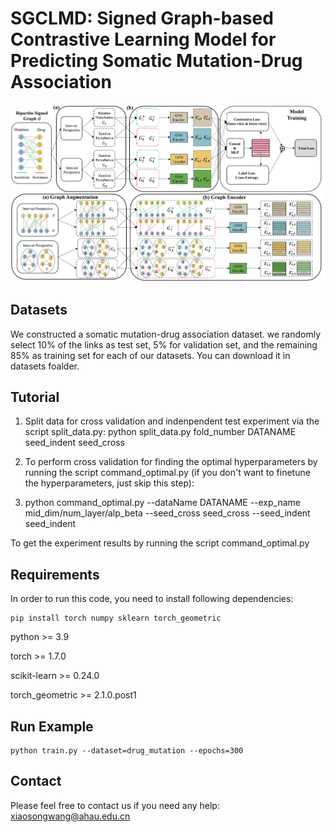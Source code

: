 # SGCLMD: Signed Graph-based Contrastive Learning Model for Predicting Somatic Mutation-Drug Association

![image](https://github.com/wangxiaosong96/SGCLMD/blob/main/SGCLMD-main/Images/graph.png)

## Datasets
We constructed a somatic mutation-drug association dataset. we randomly select 10% of the links as test set, 5% for validation set, and the remaining 85% as training set for each of our datasets. You can download it in datasets foalder.


## Tutorial
1. Split data for cross validation and indenpendent test experiment via the script split_data.py: python split_data.py fold_number DATANAME seed_indent seed_cross

2. To perform cross validation for finding the optimal hyperparameters by running the script command_optimal.py (if you don't want to finetune the hyperparameters, just skip this step):

3. python command_optimal.py --dataName DATANAME --exp_name mid_dim/num_layer/alp_beta --seed_cross seed_cross --seed_indent seed_indent

To get the experiment results by running the script command_optimal.py

## Requirements
In order to run this code, you need to install following dependencies:

```
pip install torch numpy sklearn torch_geometric
```

python >= 3.9

torch >= 1.7.0

scikit-learn >= 0.24.0

torch_geometric >= 2.1.0.post1

## Run Example
```
python train.py --dataset=drug_mutation --epochs=300
```
## Contact

Please feel free to contact us if you need any help: xiaosongwang@ahau.edu.cn
